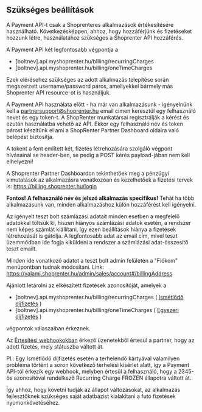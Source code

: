 ## Szükséges beállítások

A Payment API-t csak a Shoprenteres alkalmazások értékesítésére használható. Következésképpen, ahhoz, hogy hozzáférjünk és fizetéseket hozzunk létre, használatához szükséges a Shoprenter API hozzáférés.

A Payment API két legfontosabb végpontja a
- [boltnev].api.myshoprenter.hu/billing/recurringCharges
- [boltnev].api.myshoprenter.hu/billing/oneTimeCharges

Ezek elérésehez szükséges az adott alkalmazás telepítése során megszerzett username/password páros, amellyekkel bármely más Shoprenter API resource-ot is használjuk.

A Payment API használata előtt - ha már van alkalmazásunk - igényelnünk kell a partnersupport@shoprenter.hu
email címen keresztül egy felhasználó nevet és egy token-t. A ShopRenter munkatársai regisztrálják a kérést
és ezután használatba vehető az API. Ekkor egy felhasználó név és token párost készítünk el ami a ShopRenter
Partner Dashboard oldalra való belépést biztosítja.

A tokent a fent említett két, fizetés létrehozására szolgáló végpont hívásainál se header-ben, se pedig a POST kérés payload-jában nem kell elhelyezni!

A Shoprenter Partner Dashboardon tekinthetőek meg a pénzügyi kimutatások az alkalmazásra vonatkozóan és
 kezelhetőek a fizetési tervek is: https://billing.shoprenter.hu/login


**Fontos!** **A felhasználó név és jelszó alkalmazás specifikus!**
Tehát ha több alkalmazásunk van, minden alkalmazáshoz külön hozzáférést kell igényelni.


Az igényelt teszt bolt számlázási adatait minden esetben a megfelelő adatokkal töltsük ki, hiszen hiányos számlázási adatok esetén, a rendszer nem képes számlát kiállítani, így ezen beállítások hiánya a fizetések létrehozását is gátolja.
A legfontosabb adat az email cím, mivel teszt üzemmódban ide fogja kiküldeni a rendszer
a számlázási adat-összesítő teszt emailt. 

Minden ide vonatkozó adatot a teszt bolt admin felületén a "Fiókom" menüpontban tudnak módosítani. Link: https://valami.shoprenter.hu/admin/sales/account#/billingAddress

Ajánlott letárolni az elkészített fizetések azonosítóját, amelyek 
a
- [boltnev].api.myshoprenter.hu/billing/recurringCharges ( [Ismétlődő díjfizetés](../docs/recurring_charge.md) )
- [boltnev].api.myshoprenter.hu/billing/oneTimeCharges ( [Egyszeri díjfizetés](../docs/one_time_charge.md) )

végpontok válaszaiban érkeznek.

Az [Értesítési webhookokban](../docs/notifications.md)  érkező üzenetekből értesül a partner, hogy az adott fizetés, mely státuszba váltott át.

Pl.: Egy Ismétlődő díjfizetés esetén a terhelendő kártyával valamilyen probléma történt a soron következő terhelési kisérlet alatt, így a Payment API-tól érkezik egy webhook, melyben értesül a felhasználó, hogy a 2345-ös azonosítóval rendelkező Recurring Charge FROZEN állapotra váltott át.

Így ahhoz, hogy követni tudják az állapot változásokat, az alkalmazás fejlesztőknek szükséges saját adatbázist kialakítani a futó fizetések nyomonkövetéséhez.
